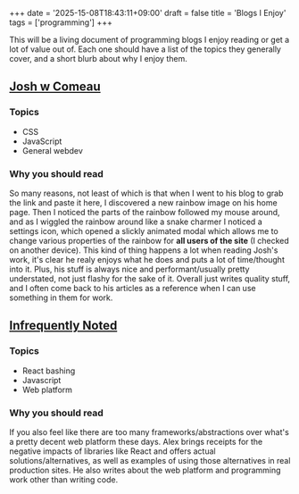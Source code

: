 +++
date = '2025-15-08T18:43:11+09:00'
draft = false
title = 'Blogs I Enjoy'
tags = ['programming']
+++

This will be a living document of programming blogs I enjoy reading or get a lot of value out of. Each one should have a list of the topics they generally cover, and a short blurb about why I enjoy them.

## [Josh w Comeau](https://www.joshwcomeau.com/)

### Topics

- CSS
- JavaScript
- General webdev

### Why you should read

So many reasons, not least of which is that when I went to his blog to grab the link and paste it here, I discovered a new rainbow image on his home page. Then I noticed the parts of the rainbow followed my mouse around, and as I wiggled the rainbow around like a snake charmer I noticed a settings icon, which opened a slickly animated modal which allows me to change various properties of the rainbow for **all users of the site** (I checked on another device). This kind of thing happens a lot when reading Josh's work, it's clear he realy enjoys what he does and puts a lot of time/thought into it. Plus, his stuff is always nice and performant/usually pretty understated, not just flashy for the sake of it. Overall just writes quality stuff, and I often come back to his articles as a reference when I can use something in them for work.

## [Infrequently Noted](https://infrequently.org/)

### Topics

- React bashing
- Javascript
- Web platform

### Why you should read

If you also feel like there are too many frameworks/abstractions over what's a pretty decent web platform these days. Alex brings receipts for the negative impacts of libraries like React and offers actual solutions/alternatives, as well as examples of using those alternatives in real production sites. He also writes about the web platform and programming work other than writing code.
